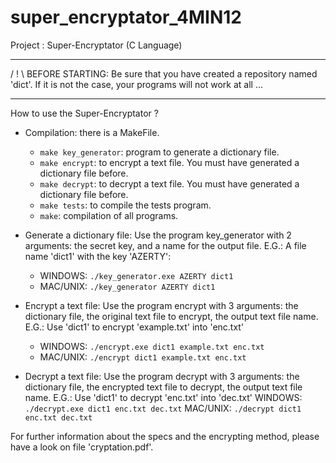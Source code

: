 # super_encryptator_4MIN12
Project : Super-Encryptator (C Language)

----------------------------------

/ ! \ BEFORE STARTING: Be sure that you have created a repository named 'dict'. If it is not the case, your programs will not work at all ...

----------------------------------

How to use the Super-Encryptator ?

* Compilation: there is a MakeFile. 
  	- `make key_generator`: program to generate a dictionary file.
	- `make encrypt`: to encrypt a text file. You must have generated a dictionary file before.
	- `make decrypt`: to decrypt a text file. You must have generated a dictionary file before.
	- `make tests`: to compile the tests program.
	- `make`: compilation of all programs.
	
* Generate a dictionary file:
	Use the program key_generator with 2 arguments: the secret key, and a name for the output file.
	E.G.: A file name 'dict1' with the key 'AZERTY':
	- WINDOWS: `./key_generator.exe AZERTY dict1`
	- MAC/UNIX: `./key_generator AZERTY dict1`
	
* Encrypt a text file: 
	Use the program encrypt with 3 arguments: the dictionary file, the original text file to encrypt, the output text file name.
	E.G.: Use 'dict1' to encrypt 'example.txt' into 'enc.txt'
	- WINDOWS: `./encrypt.exe dict1 example.txt enc.txt`
	- MAC/UNIX: `./encrypt dict1 example.txt enc.txt`
		
* Decrypt a text file: 
	Use the program decrypt with 3 arguments: the dictionary file, the encrypted text file to decrypt, the output text file name.
	E.G.: Use 'dict1' to decrypt 'enc.txt' into 'dec.txt'
	WINDOWS: `./decrypt.exe dict1 enc.txt dec.txt`
	MAC/UNIX: `./decrypt dict1 enc.txt dec.txt`
		
For further information about the specs and the encrypting method, please have a look on file 'cryptation.pdf'.
